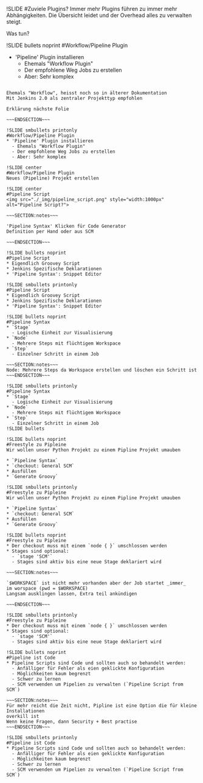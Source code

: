 !SLIDE
#Zuviele Plugins?
Immer mehr Plugins führen zu immer mehr Abhängigkeiten. Die Übersicht leidet 
und der Overhead alles zu verwalten steigt.

Was tun?

!SLIDE bullets noprint
#Workflow/Pipeline Plugin
* 'Pipeline' Plugin installieren
  - Ehemals "Workflow Plugin"
  - Der empfohlene Weg Jobs zu erstellen
  - Aber: Sehr komplex

~~~SECTION:notes~~~

Ehemals "Workflow", heisst noch so in älterer Dokumentation
Mit Jenkins 2.0 als zentraler Projekttyp empfohlen

Erklärung nächste Folie

~~~ENDSECTION~~~

!SLIDE smbullets printonly
#Workflow/Pipeline Plugin
* 'Pipeline' Plugin installieren
  - Ehemals "Workflow Plugin"
  - Der empfohlene Weg Jobs zu erstellen
  - Aber: Sehr komplex

!SLIDE center
#Workflow/Pipeline Plugin
Neues (Pipeline) Projekt erstellen

!SLIDE center
#Pipeline Script
<img src="./_img/pipeline_script.png" style="width:1000px" alt="Pipeline Script?">

~~~SECTION:notes~~~

'Pipeline Syntax' Klicken für Code Generator
Definition per Hand oder aus SCM

~~~ENDSECTION~~~

!SLIDE bullets noprint
#Pipeline Script
* Eigendlich Groovey Script
* Jenkins Spezifische Deklarationen
* 'Pipeline Syntax': Snippet Editor

!SLIDE smbullets printonly
#Pipeline Script
* Eigendlich Groovey Script
* Jenkins Spezifische Deklarationen
* 'Pipeline Syntax': Snippet Editor

!SLIDE bullets noprint
#Pipeline Syntax
* `Stage`
  - Logische Einheit zur Visualisierung
* `Node`
  - Mehrere Steps mit flüchtigem Workspace
* `Step`
  - Einzelner Schritt in einem Job

~~~SECTION:notes~~~
Node: Mehrere Steps da Workspace erstellen und löschen ein Schritt ist
~~~ENDSECTION~~~

!SLIDE smbullets printonly
#Pipeline Syntax
* `Stage`
  - Logische Einheit zur Visualisierung
* `Node`
  - Mehrere Steps mit flüchtigem Workspace
* `Step`
  - Einzelner Schritt in einem Job
!SLIDE bullets

!SLIDE bullets noprint
#Freestyle zu Pipleine
Wir wollen unser Python Projekt zu einem Pipline Projekt umauben

* `Pipeline Syntax`
* `checkout: General SCM`
* Ausfüllen
* `Generate Groovy`

!SLIDE smbullets printonly
#Freestyle zu Pipleine
Wir wollen unser Python Projekt zu einem Pipline Projekt umauben

* `Pipeline Syntax`
* `checkout: General SCM`
* Ausfüllen
* `Generate Groovy`

!SLIDE bullets noprint
#Freestyle zu Pipleine
* Der checkout muss mit einem `node { }` umschlossen werden
* Stages sind optional:
  - `stage 'SCM'`
  - Stages sind aktiv bis eine neue Stage deklariert wird

~~~SECTION:notes~~~

`$WORKSPACE` ist nicht mehr vorhanden aber der Job startet _immer_
im worspace (pwd = $WORKSPACE)  
Langsam ausklingen lassen, Extra teil ankündigen

~~~ENDSECTION~~~

!SLIDE smbullets printonly
#Freestyle zu Pipleine
* Der checkout muss mit einem `node { }` umschlossen werden
* Stages sind optional:
  - `stage 'SCM'`
  - Stages sind aktiv bis eine neue Stage deklariert wird

!SLIDE bullets noprint
#Pipeline ist Code
* Pipeline Scripts sind Code und sollten auch so behandelt werden:
  - Anfälliger für Fehler als eien geklickte Konfiguration
  - Möglichkeiten kaum begrenzt
  - Schwer zu lernen
  - SCM verwenden um Pipelien zu verwalten (`Pipeline Script from SCM`)

~~~SECTION:notes~~~
Für mehr reicht die Zeit nicht, Pipline ist eine Option die für kleine Installationen
overkill ist  
Wenn keine Fragen, dann Security + Best practise
~~~ENDSECTION~~~

!SLIDE smbullets printonly
#Pipeline ist Code
* Pipeline Scripts sind Code und sollten auch so behandelt werden:
  - Anfälliger für Fehler als eien geklickte Konfiguration
  - Möglichkeiten kaum begrenzt
  - Schwer zu lernen
  - SCM verwenden um Pipelien zu verwalten (`Pipeline Script from SCM`)

